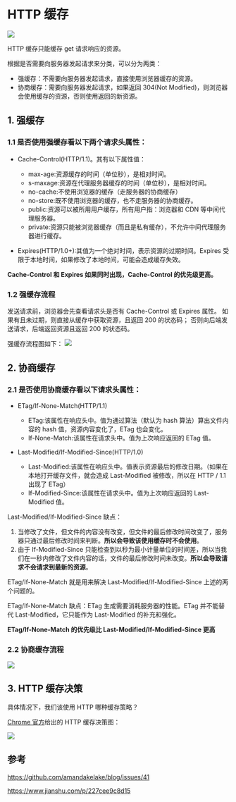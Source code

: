 # HTTP 缓存

<img src="../../思维导图/HTTP缓存.png">

HTTP 缓存只能缓存 get 请求响应的资源。

根据是否需要向服务器发起请求来分类，可以分为两类：

- 强缓存：不需要向服务器发起请求，直接使用浏览器缓存的资源。
- 协商缓存：需要向服务器发起请求，如果返回 304(Not Modified)，则浏览器会使用缓存的资源，否则使用返回的新资源。

## 1. 强缓存

### 1.1 是否使用强缓存看以下两个请求头属性：

- Cache-Control(HTTP/1.1)。其有以下属性值：

  - max-age:资源缓存的时间（单位秒），是相对时间。
  - s-maxage:资源在代理服务器缓存的时间（单位秒），是相对时间。
  - no-cache:不使用浏览器的缓存（走服务器的协商缓存）
  - no-store:既不使用浏览器的缓存，也不走服务器的协商缓存。
  - public:资源可以被所用用户缓存，所有用户指：浏览器和 CDN 等中间代理服务器。
  - private:资源只能被浏览器缓存（而且是私有缓存），不允许中间代理服务器进行缓存。

- Expires(HTTP/1.0+):其值为一个绝对时间，表示资源的过期时间。Expires 受限于本地时间，如果修改了本地时间，可能会造成缓存失效。

**Cache-Control 和 Expires 如果同时出现，Cache-Control 的优先级更高。**

### 1.2 强缓存流程

发送请求前，浏览器会先查看请求头是否有 Cache-Control 或 Expires 属性。
如果有且未过期，则直接从缓存中获取资源，且返回 200 的状态码；
否则向后端发送请求，后端返回资源且返回 200 的状态码。

强缓存流程图如下：
<img src="../../流程图/强缓存流程.png">

## 2. 协商缓存

### 2.1 是否使用协商缓存看以下请求头属性：

- ETag/If-None-Match(HTTP/1.1)

  - ETag:该属性在响应头中。值为通过算法（默认为 hash 算法）算出文件内容的 hash 值，资源内容变化了，ETag 也会变化。
  - If-None-Match:该属性在请求头中。值为上次响应返回的 ETag 值。

- Last-Modified/If-Modified-Since(HTTP/1.0)
  - Last-Modified:该属性在响应头中。值表示资源最后的修改日期。（如果在本地打开缓存文件，就会造成 Last-Modified 被修改，所以在 HTTP / 1.1 出现了 ETag）
  - If-Modified-Since:该属性在请求头中。值为上次响应返回的 Last-Modified 值。

Last-Modified/If-Modified-Since 缺点：

1. 当修改了文件，但文件的内容没有改变，但文件的最后修改时间改变了，服务器只通过最后修改时间来判断。**所以会导致该使用缓存时不会使用**。
2. 由于 If-Modified-Since 只能检查到以秒为最小计量单位的时间差，所以当我们在一秒内修改了文件内容的话，文件的最后修改时间未改变。**所以会导致请求不会请求到最新的资源**。

ETag/If-None-Match 就是用来解决 Last-Modified/If-Modified-Since 上述的两个问题的。

ETag/If-None-Match 缺点：ETag 生成需要消耗服务器的性能。ETag 并不能替代 Last-Modified，它只能作为 Last-Modified 的补充和强化。

**ETag/If-None-Match 的优先级比 Last-Modified/If-Modified-Since 更高**

### 2.2 协商缓存流程

<img src="../../流程图/协商缓存流程.png">

## 3. HTTP 缓存决策

具体情况下，我们该使用 HTTP 哪种缓存策略？

[Chrome 官方](https://web.dev/http-cache/)给出的 HTTP 缓存决策图：

<img src="./assets/HTTP缓存决策.png">

## 参考

https://github.com/amandakelake/blog/issues/41

https://www.jianshu.com/p/227cee9c8d15
